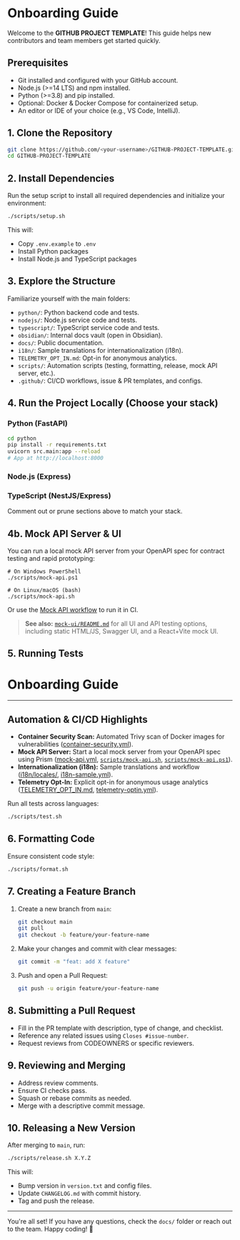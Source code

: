 <!-- TODO: onboarding guide -->

# Onboarding Guide

Welcome to the **GITHUB PROJECT TEMPLATE**! This guide helps new contributors and team members get started quickly.

## Prerequisites

- Git installed and configured with your GitHub account.
- Node.js (>=14 LTS) and npm installed.
- Python (>=3.8) and pip installed.
- Optional: Docker & Docker Compose for containerized setup.
- An editor or IDE of your choice (e.g., VS Code, IntelliJ).

## 1. Clone the Repository

```bash
git clone https://github.com/<your-username>/GITHUB-PROJECT-TEMPLATE.git
cd GITHUB-PROJECT-TEMPLATE
```

## 2. Install Dependencies

Run the setup script to install all required dependencies and initialize your environment:

```bash
./scripts/setup.sh
```

This will:

- Copy `.env.example` to `.env`
- Install Python packages
- Install Node.js and TypeScript packages

## 3. Explore the Structure

Familiarize yourself with the main folders:

- `python/`: Python backend code and tests.
- `nodejs/`: Node.js service code and tests.
- `typescript/`: TypeScript service code and tests.
- `obsidian/`: Internal docs vault (open in Obsidian).
- `docs/`: Public documentation.
- `i18n/`: Sample translations for internationalization (i18n).
- `TELEMETRY_OPT_IN.md`: Opt-in for anonymous analytics.
- `scripts/`: Automation scripts (testing, formatting, release, mock API server, etc.).
- `.github/`: CI/CD workflows, issue & PR templates, and configs.

## 4. Run the Project Locally (Choose your stack)

### Python (FastAPI)

```bash
cd python
pip install -r requirements.txt
uvicorn src.main:app --reload
# App at http://localhost:8000
```

### Node.js (Express)
<!--
cd nodejs
npm install
npm test      # run tests
npm start
# App at http://localhost:3000
-->

### TypeScript (NestJS/Express)
<!--
cd typescript
npm install
npm run build
npm start
# App at http://localhost:4000
-->

Comment out or prune sections above to match your stack.

## 4b. Mock API Server & UI

You can run a local mock API server from your OpenAPI spec for contract testing and rapid prototyping:

```pwsh
# On Windows PowerShell
./scripts/mock-api.ps1

# On Linux/macOS (bash)
./scripts/mock-api.sh
```

Or use the [Mock API workflow](../../.github/workflows/mock-api.yml) to run it in CI.

> **See also:** [`mock-ui/README.md`](../../mock-ui/README.md) for all UI and API testing options, including static HTML/JS, Swagger UI, and a React+Vite mock UI.

## 5. Running Tests

# Onboarding Guide

---

## Automation & CI/CD Highlights

- **Container Security Scan:** Automated Trivy scan of Docker images for vulnerabilities ([container-security.yml](../../.github/workflows/container-security.yml)).
- **Mock API Server:** Start a local mock server from your OpenAPI spec using Prism ([mock-api.yml](../../.github/workflows/mock-api.yml), [`scripts/mock-api.sh`](../../scripts/mock-api.sh), [`scripts/mock-api.ps1`](../../scripts/mock-api.ps1)).
- **Internationalization (i18n):** Sample translations and workflow ([i18n/locales/](../../i18n/locales/), [i18n-sample.yml](../../.github/workflows/i18n-sample.yml)).
- **Telemetry Opt-In:** Explicit opt-in for anonymous usage analytics ([TELEMETRY_OPT_IN.md](../../TELEMETRY_OPT_IN.md), [telemetry-optin.yml](../../.github/workflows/telemetry-optin.yml)).

Run all tests across languages:

```bash
./scripts/test.sh
```

## 6. Formatting Code

Ensure consistent code style:

```bash
./scripts/format.sh
```

## 7. Creating a Feature Branch

1. Create a new branch from `main`:

   ```bash
   git checkout main
   git pull
   git checkout -b feature/your-feature-name
   ```

2. Make your changes and commit with clear messages:

   ```bash
   git commit -m "feat: add X feature"
   ```

3. Push and open a Pull Request:

   ```bash
   git push -u origin feature/your-feature-name
   ```

## 8. Submitting a Pull Request

- Fill in the PR template with description, type of change, and checklist.
- Reference any related issues using `Closes #issue-number`.
- Request reviews from CODEOWNERS or specific reviewers.

## 9. Reviewing and Merging

- Address review comments.
- Ensure CI checks pass.
- Squash or rebase commits as needed.
- Merge with a descriptive commit message.

## 10. Releasing a New Version

After merging to `main`, run:

```bash
./scripts/release.sh X.Y.Z
```

This will:

- Bump version in `version.txt` and config files.
- Update `CHANGELOG.md` with commit history.
- Tag and push the release.

---

You're all set! If you have any questions, check the `docs/` folder or reach out to the team. Happy coding! 🎉
